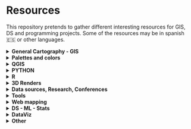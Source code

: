 # Resources
This repository pretends to gather different interesting resources for GIS, DS and programming projects. Some of the resources may be in spanish :es: or other languages. 

<details>
  <summary><b>General Cartography - GIS</b> </summary>
<b>Resources </b>
  
* :es: - [Geoteca: repositorio de libros y herramientas GIS](http://www.gisandbeers.com/geoteca-libros-herramientas-gis/) [GIS and Beers]
* [Free GIS Tutorials](https://www.husseinnasser.com/p/youtube.html?m=1) [Hussein Nasser]
* [Open.gis.lab](https://opengislab.com/) [Stephanie Saephan]
* :es: - [Tutoriales SIG - Red de Geo-developers](https://geopois.com/) [Geopois]
* [Cartography Lab](http://www.cartography-lab.com/) [Ramiro Aznar]
* [GIS Cheatsheets](https://github.com/DigitalDataServices/gis-cheatsheets/blob/master/README.md#table-of-contents) [DigitalDataServices] - Github repo
* [Cartography Font Collection](https://www.typography.com/fonts/styles/cartography) [Typography.com]

<b>Tutorials and tips</b>

* [How to make a beautiful map](https://medium.com/@borism/how-to-make-a-beautiful-map-6d6776a20a48) [Boris Müller] - Medium
* [Shaded Relief Tutorials](http://www.shadedrelief.com/tutorials.html)
* [Relief Shading Techniques](http://www.reliefshading.com/)
* [Imhoff-Like Topography Style](https://www.esri.com/arcgis-blog/products/arcgis-pro/mapping/steal-this-imhof-like-topography-style-please/) [John Nelson] - ESRI
* [Smart Type Halos in Photoshop and Illustrator](https://somethingaboutmaps.wordpress.com/2018/10/28/smart-type-halos-in-photoshop-and-illustrator/amp/) [Daniel Huffman]
* [Cartography Guide](https://www.axismaps.com/guide/) [Axis Maps]
* [GIS Programming Roadmap](https://github.com/petedannemann/GIS-Programming-Roadmap/blob/master/README.md) [Petedannemann] - Github repo
* [Tutorials animating in Houdini](https://mapzilla.co.uk/tutorials) [Mapzilla]
* [ArcgisPro - Design a classic map](https://www.esri.com/arcgis-blog/products/arcgis-pro/mapping/homage-to-a-classic-map/) [John Nelson & Warren Davison] - ESRI
* [How to scale data](https://earthobservatory.nasa.gov/blogs/elegantfigures/2014/07/29/adjusting-the-range-how-to-scale-data/?) [The Earth Observatory]
* [ArcGis Blog - One minute map hacks](https://www.esri.com/arcgis-blog/products/arcgis-pro/mapping/one-minute-map-hacks-41-45/) [John Nelson] - ESRI

</details>

<details>
  <summary><b>Palettes and colors</b> </summary>
  
* [SciVisColor: Color tools and strategies](https://sciviscolor.org/) [TACC]
* [Scientific Colour Maps](http://www.fabiocrameri.ch/colourmaps.php) [Fabio Crameri]
* [Color Brewer Maps](https://colorbrewer2.org) [Cynthia Brewer, Mark Harrower & PSU]
* [Chroma.js: Color Palette Helper](https://gka.github.io/palettes) [Gregor Aisch]
* [Adobe Color Palette Generator](https://color.adobe.com/create/color-wheel) [Adobe]
* [Color Picker for Data](http://tristen.ca/hcl-picker/#/clh/9/0.32/590709/EAA489) [Tristen Forsythe]
* [Paletton: Color Scheme Designer](http://www.paletton.com/)
* [Bivariate Color Matrix Maps](https://cartoscience.github.io/bivariate-color-matrix/) [CartoScience]
* [Your friendly guide to colors in Data Visualisation](https://blog.datawrapper.de/colorguide/) [Lisa Charlotte Rost]

</details>

<details>
  <summary><b>QGIS</b> </summary>

<b>3D</b>
* [3D DEM Visualization in QGIS](https://opengislab.com/blog/2018/3/20/3d-dem-visualization-in-qgis-3) [Open.gis.lab]
* [Create hillshade 3D views of scanned topographical maps](https://www.youtube.com/watch?v=dcx8-m2nHpI&feature=youtu.be) [Hans van der Kwast] - Youtube Video

<b>Animated maps</b>
* [Animated Flight Maps QGIS](https://spatialthoughts.com/2019/03/21/animated-flight-lines/amp/) [Ujaval Gandhi]
* [How to create an animation map using open source software](https://www.geodose.com/2019/11/how-to-create-animation-map.html) [Geodose]
* [Almost Real Time Live Data Visualization in QGIS](https://www.geodose.com/2020/09/realtime%20live%20data%20visualization%20qgis.html) [Geodose]
* [Animated routes with QGIS](https://medium.com/@tjukanov/animated-routes-with-qgis-9377c1f16021) [Topi Tjukanov] - Medium


<b>QGIS Programming</b>
* :es: - [Instalar Librerias Externas Python en QGIS](https://www.cursosgis.com/instalar-librerias-externas-de-python-en-qgis/) [F.Raga - CursosGIS]
* [Introduction to QGIS Python programming for non-programmers](https://anitagraser.com/pyqgis-101-introduction-to-qgis-python-programming-for-non-programmers/) [Anita Graser]
* [Customizing QGIS with Python](https://courses.spatialthoughts.com/pyqgis-in-a-day.html) [Ujaval Gandhi] - Course Material

<b>Visualization and mape types</b>
* [Plugin QGIS Terrain Shading](http://www.zoran-cuckovic.from.hr/QGIS-terrain-shading/) [Zoran Cuckovi]
* [Lego Map Style in QGIS](https://medium.com/@andriyyaremenko/how-to-create-lego-map-style-in-qgis-a8ecf42d02ef) [Andriy Yaramenko] - Medium
* [QGIS Hexagon Grid](http://jonathansoma.com/lede/foundations-2018/qgis/grid/) [Jonathan Soma]
* :es: - [Generacion Isocronas utilizando plugins QGIS](https://youtu.be/djN3NxyFcQQ) [QGIS Latam] - Youtube Video
* [Bivariate choropleth maps in QGIS](https://bnhr.xyz/2019/09/15/bivariate-choropleths-in-qgis.html) [BNHR]
* [Bivariate Choropleth Maps: A How-to Guide](https://www.joshuastevens.net/cartography/make-a-bivariate-choropleth-map/) [Joshua Stevens]
* :es: - [Simbologia Multiple Mediante Expresiones](https://geoinnova.org/blog-territorio/simbologia-multiple-en-qgis-mediante-expresiones/) [P.Soriano - Geoinnova]
* [Dynamic Elevation Profile Lines as Geometry Generator](https://hannes.enjoys.it/blog/2019/09/dynamic-elevation-profile-lines-as-qgis-geometry-generator/) [Hannes.enjoys.it]
* :es: - [Cómo hacer una simulación de una vista nocturna con QGIS](https://www.youtube.com/watch?v=EjBsPv9w_eI) [Ángel Felicísimo] - Youtube Video 
* [How to create a tasty monochrome hachure map in QGIS](https://robinhawkes.com/blog/qgis-monochrome-hachures/) [Robin Hawkes]



<b>Layout</b>
* :it: - [Report QGIS: Un esempio avanzato](https://pigrecoinfinito.com/2018/12/11/report-qgis-un-esempio-avanzato/) [Totò]
* [QGIS Hub: Layout and Styles](http://qgis-hub.fast-page.org/index.php)
* :es: - [Dashboard con QGIS](https://www.linkedin.com/pulse/taller-de-dashboard-con-qgis-desktop-mauricio-marquez/) [Mauricio Marquez]
* [Exploring Reports in QGIS](https://north-road.com/2018/01/23/exploring-reports-in-qgis-3-0-the-ultimate-guide/) [North Road]

<b>Other</b>
* :es: - [Mejorando tu productividad cartográfica en QGIS](https://youtu.be/8hNLuSVNQvY) [P.Soriano - Geoinnova] - Youtube
* [Globe Projections and Insets in QGIS](http://www.statsmapsnpix.com/2019/09/globe-projections-and-insets-in-qgis.html) [Statsmapsnpix]
* [QGIS Expressions Documentation](https://gist.githack.com/ThomasG77/0c6862fb2b6b3fc301ea994733688ea5/raw/99ecc5e6127e7238814da330a4d5d0b9fa2afe4e/qgis-3-12-expressions-single-page.html)
* :es: - [QGIS Intro to PostGIS](https://www.youtube.com/watch?v=_EgtELrjLO4) [Carlos López] - Youtube 
* [QGIS Tutorials and Tips](http://www.qgistutorials.com/en/) [Ujaval Gandhi]
* [QGIS Open Day 2021](https://github.com/qgis/QGIS/wiki/QHF-January-2021#qgis-network-analysis) [QHF 2021]


</details>

<details>
  <summary><b>PYTHON</b> </summary>
  
<b>Geo</b>
* [Introducing GEEMap in Python](https://www.youtube.com/watch?v=h0pz3S6Tvx0&list=PLAxJ4-o7ZoPccOFv1dCwvGI6TYnirRTg3&index=1) - Youtube 
* [Automating GIS Processes](https://automating-gis-processes.github.io/site/) - Github 
* [OSMnx Python for Street Networks](https://geoffboeing.com/2016/11/osmnx-python-street-networks/?utm_campaign=nosolosig146&utm_medium=email&utm_source=mailing273)
* [OSMnx Isochrones](http://kuanbutts.com/2017/12/16/osmnx-isochrones/)
* [Geopyter - Geographical Python Teaching Resource](https://github.com/pysal/geopyter/blob/master/README.md)
* [Kepler.GL and JupyterNotebook - GeoSpatial Data Visualization](https://towardsdatascience.com/kepler-gl-jupyter-notebooks-geospatial-data-visualization-with-ubers-opensource-kepler-gl-b1c2423d066f)
* [Interactive Geospatial Data Visualization with Geoviews in Python](https://towardsdatascience.com/interactive-geospatial-data-visualization-with-geoviews-in-python-7d5335c8efd1)
* [Urban Measuring Morphology Toolkit](https://github.com/martinfleis/momepy/blob/master/README.md) - Github Repo
* [tools, tutorials, code, helpful projects, links, stuff about Earth Observation and Geospatial](https://github.com/acgeospatial/awesome-earthobservation-code/blob/master/README.md) - Github Repo
* [EarthPy: Paquete de python para plotear y trabajar con datos espaciales](https://mappinggis.com/2020/04/earthpy-un-paquete-de-python-para-plotear-y-trabajar-con-datos-espaciales/)
* [Maps in 2.5D with python geopandas](https://medium.com/@gamoles/crea-un-mapa-en-proyeccion-2-5d-796ffd068e0d) - Medium
* [Plotting large point CSV files quickly interactively](https://anitagraser.com/2020/12/06/plotting-large-point-csv-files-quickly-interactively/amp/)
* [Calculating walk scores with python](https://toarches.medium.com/calculating-walk-scores-with-python-7cea11813d4d) - Medium
* :es: - [Cómo construir una base de datos Postgis con Python y Geoalchemy](https://gidahatari.com/ih-es/como-construir-una-base-de-datos-postgis-con-python-y-geoalchemy-con-conexion-a-qgis3-tutorial?utm_campaign=nosolosig&utm_medium=email&utm_source=mailing800)
* :es: - [Delimitación de cuerpos de agua usando IA python y QGIS](https://gidahatari.com/ih-es/delimitacion-de-cuerpos-de-agua-lagos-de-landsat-8-con-inteligencia-artificial-usado-python-y-qgis?utm_campaign=nosolosig&utm_medium=email&utm_source=mailing806)
* [Analyze OpenStreetMap Data with OSMnx and OmniSci Free](https://www.omnisci.com/blog/analyze-openstreetmap-data-with-osmnx-and-omnisci-free?utm_source=reddit&utm_medium=social&utm_campaign=technical-content&utm_term=analyze-openstreetmap-data-with-osmnx-and-omnisci-free&utm_content=blog)
* [Ridge Map Tutorial](https://github.com/ColCarroll/ridge_map?)
* [Analysing urban walkability with python and OSM](https://www.gispo.fi/en/blog/analysing-urban-walkability-using-openstreetmap-and-python/)
* [Pretty maps: A minimal Python library to draw customized maps from OpenStreetMap data](https://github.com/marceloprates/prettymaps) - Github Repo

  
<b>Data and other</b>
* [Pandas Tips I wish I knew Before](https://towardsdatascience.com/pandas-tips-i-wish-i-knew-before-ef4ea6a39e1a)
* [Super-quick interactive data & parameter exploration](https://anitagraser.com/2020/04/12/super-quick-interactive-data-parameter-exploration/amp/)
* [Data Analysis with Python Course 2020](https://csmastersuh.github.io/data_analysis_with_python_2020/)
* [Python Web Scraping with Scrapy](https://www.youtube.com/playlist?list=PLhTjy8cBISEqkN-5Ku_kXG4QW33sxQo0t&app=desktop) - Youtube
* [Competitive Programming Course](https://algo.is/)
* [70+ Python projects for beginners, intermediate and experienced developers](https://www.theinsaneapp.com/2021/06/list-of-python-projects-with-source-code-and-tutorials.html)
* [Awesome Spectral Indices](https://github.com/davemlz/awesome-spectral-indices) - Github Repo
* [GIS Data Repositories](https://docs.google.com/spreadsheets/d/1utQRlrX3lJniBjWE3rNjLZeTRsbjH-zdjxNmXhhvO9Q/htmlview#gid=47) - Github Repo

</details>

<details>
  <summary><b>R</b> </summary>

<b>Geo</b>
* [Z3tt 30DayMapChallenge Repo (Examples)](https://github.com/Z3tt/30DayMapChallenge) - Github Repo
* [Bob Rudis - 30DayMapChallenge Tutorials](https://rud.is/books/30-day-map-challenge/)
* [Maps With R and GGplot 2 30DayMapChallenge(Examples)](https://statnmap.com/2019-11-08-30daymapchallenge-building-maps-1/) 
* [GeoComputation in R](https://geocompr.robinlovelace.net/intro.html)
* :es: - [Mapas de coropletas, cartogramas y animados en R](https://mappinggis.com/2020/03/mapas-de-coropletas-cartogramas-y-mapas-animados-con-r/)
* [GEE in RStudio with Reticulate](https://philippgaertner.github.io/2019/12/earth-engine-rstudio-reticulate/#disqus_thread)
* [Pathtracing Neon Landscapes in R](https://www.tylermw.com/pathtracing-neon-landscapes-in-r/) 
* :es: - [Paquetes de R para GIS mas utilizados](https://mappinggis.com/2019/12/los-paquetes-de-r-para-gis-mas-utilizados/) 
* [Introduction to Landscape Ecology with R](https://r-spatialecology.github.io/ialena-2020/#1) 
* [RGEE example](https://csaybar.github.io/blog/2020/06/15/rgee_02_io/)
* [Calculating distance from the see in R](https://dominicroye.github.io/en/2019/calculating-the-distance-to-the-sea-in-r/)
* [OSMR R package](https://github.com/rcarto/osrm) - Github Repo
* [Map my Run in R](https://bryer.org/post/2021-02-15-map_my_run_in_r/)
* :es: - [Mapa estilo Joy Plot con Qgis y R](https://danielredondo.com/posts/20200125_joy_division/)
* :es: - [Visualizar crecimiento urbano en España con R](https://dominicroye.github.io/es/2019/visualizar-el-crecimiento-urbano/)
* [Climate animation of Mmaximum temperatures](https://dominicroye.github.io/en/2020/climate-animation-of-maximum-temperatures/)
* [Firefly Cartography](https://dominicroye.github.io/en/2021/firefly-cartography/)

  
<b>Data and other</b>
* [GGplot Tutorial (Evolution of a ggplot)](https://cedricscherer.netlify.com/2019/05/17/the-evolution-of-a-ggplot-ep.-1/)
* [How to interactively position Legend and Layout Elements](https://rgeomatic.hypotheses.org/1837)
* [gkaramanis Tidy Tuesday (Examples)](https://github.com/gkaramanis/tidytuesday) - Github Repo
* [DataViz Classes](https://datavizm20.classes.andrewheiss.com/) 
* [List Awesome R Libraries](https://github.com/Ronlee12355/Road2R) - Github Repo
* [Autoplotly Library: Automatic Generation of Interactive Visualizations](https://github.com/terrytangyuan/autoplotly) - Github Repo
* [Animated Graphs in R - DataSlice Youtube](https://www.youtube.com/watch?v=SnCi0s0e4Io&feature=youtu.be) - Youtube
* :es: - [Acceder a Tweets desde R](https://geoinnova.org/blog-territorio/como-crear-una-app-de-twitter-para-poder-acceder-a-tweets-a-traves-de-r/?utm_campaign=nosolosig&utm_medium=email&utm_source=mailing495)
* [My visual CV in R](https://adomingues.github.io/2020/11/25/visual-cv/)
* [ggplot Wizardy: Tips and tricks](https://github.com/Z3tt/OutlierConf2021) - Github
* [Intro to R for Journalists - How to find great stories in data](https://journalismcourses.org/course/intro-to-r-for-journalists-how-to-find-great-stories-in-data/)
* :es: - [Crear animaciones con R y gganimate](https://anderfernandez.com/blog/como-crear-animaciones-en-r-con-gganimate/)

 

</details>

<details>
  <summary><b>3D Renders</b> </summary>
  
<b>Blender</b>
* [Blender Relief Tutorial: Blender Basics](https://somethingaboutmaps.wordpress.com/blender-relief-tutorial-blender-basics/)
* [Creating Shaded Relief in Blender](https://somethingaboutmaps.wordpress.com/2017/11/16/creating-shaded-relief-in-blender/amp/?__twitter_impression=true)
* [Blender GIS (With OSM Data)](https://youtu.be/YNtKnmRXVlo) - Youtube 
* [Blender Landscapes Tutorial](https://youtu.be/oeVUWTSkAlk) - Youtube
* [Lily texture packer](https://gumroad.com/l/DFExj)
* [Photorealistic Shaded Relief Blender](https://www.barthoekstra.com/blog/photo-realistic-shaded-relief-using-blender)
* [How to create Isometric Camera Architecture](https://www.blender3darchitect.com/architectural-visualization/create-true-isometric-camera-architecture/)

<b>Aerialod</b>
* [3D Landscape with Aerialod](http://www.statsmapsnpix.com/2020/03/making-3d-landscape-and-city-models.html?m=1)
* [Population Density 3D QGIS+Aerialod](http://www.statsmapsnpix.com/2020/04/population-density-in-europe.html?m=1)

<b>Other</b>
* [Hillshade 3D of Scanned Topographic Maps in QGIS](https://youtu.be/dcx8-m2nHpI) - Youtube
* [3D Realistic Online Renderer](https://w3reality.github.io/three-geo/examples/geo-viewer/io/index.html?)
* :es: - [Descargar areas de Google Maps 3D](https://twitter.com/kohantoys/status/1327350941327249408?s=19) - Twitter
* [Create DEM and Hillshade from anywhere](https://terradactile.sparkgeo.com/)
* [Google Earth Web](https://earth.google.com/web/)
* [3D Glasses Analagryph / Crossview - 3D Map](https://steveattewell.com/stereomap/)
* [Step by step 3D render maps with satellite imagery in R](https://www.tylermw.com/a-step-by-step-guide-to-making-3d-maps-with-satellite-imagery-in-r/)
* :es: - [Crear Sección Transversal 3D con Inkscape](https://geoinnova.org/blog-territorio/como-crear-una-seccion-transversal-3d-fotorrealista-con-inkscape/amp/#click=https://t.co/vEtYB7cYD4)
* [Getting Started with web 3D ArcGIS JavaScript API](https://github.com/RalucaNicola/get-started-arcgis-js-api/blob/master/README.md) - Github Repo
* [Idiots Guide to making 3D maps](https://victimofmaths.github.io/posts/2020/11/3D%20map%20tutorial/)
* [Creating 2D and 3D visualizations with rayshader](https://opentopography.org/blog/creating-2d-and-3d-visualizations-rayshader)



</details>

<details>
  <summary><b>Data sources, Research, Conferences</b> </summary>
  
* :es: - [10 Fuentes de datos GIS gratis: raster y vectoriales](https://mappinggis.com/2012/05/datos-cartograficos/)
* :es: - [Tesis doctorales en España que incluyen SIG como termino principal](http://www.nosolosig.com/articulos/1053-tesis-doctorales-en-espana-que-incluyen-sistemas-de-informacion-geografica-como-termino-principal-2015-2018)
* :es: - [Repo Jornadas SIG Libre Sigte-UDG](https://github.com/SIGTE-UdG/jornadassiglibre) - Github Repo
* [QGIS User Conference 2019](https://spatialthoughts.com/2019/03/08/qgis-user-conference-2019/amp/)
* [How to do Map Stuff 2020](https://docs.google.com/spreadsheets/d/1TYCFBE5dnIW127Uu_aMVjWGJ_0vBB8RX-4UTqZDoric/edit#gid=0)
* [Copernicus EU DEM](https://land.copernicus.eu/imagery-in-situ/eu-dem/eu-dem-v1.1/view)
* [30DayMapChallenge Data- Tjukanovt](https://github.com/tjukanovt/30DayMapChallenge) - Github Repo
* [RS Index Database](https://www.indexdatabase.de/)
* [FOSS4G 2019 Presentations](https://github.com/os-geoinformatics/foss4g2019?utm_campaign=Spatial%20Awareness&utm_medium=email&utm_source=Revue%20newsletter)
* [A reproducible notebook to acquire, process and analyse satellite imagery](https://openjournals.wu.ac.at/ojs/index.php/region/article/view/295)
* [Geographic Data Science with Python](https://geographicdata.science/book/intro.html#) - Book
* [QGIS Open Day 2021](https://github.com/qgis/QGIS/wiki/QHF-January-2021#qgis-network-analysis)
* [2600+ Open Data Portals Around the World](https://www.opendatasoft.com/blog/2015/11/02/how-we-put-together-a-list-of-1600-open-data-portals-around-the-world-to-help-open-data-community)
* [Free GIS Data](http://freegisdata.rtwilson.com/)
* [GEE Custom Scripts](https://github.com/sentinel-hub/custom-scripts) - Github Repo

</details>

<details>
  <summary><b>Tools</b> </summary>
  
* [Intro to Postgis](https://postgis.net/workshops/postgis-intro/)
* [Esri Sentinel Explorer](https://sentinel2explorer.esri.com/)
* [Create DEM and Hillshade from anywhere](https://terradactile.sparkgeo.com/)
* [CartoGrid - Create Grids and download](https://cartogrid.vercel.app/)
</details>

<details>
  <summary><b>Web mapping</b> </summary>
  
* [WebMapping Notes (Dani Arribas)](http://darribas.org/wmn/)
* [WebMapping Workbook](https://github.com/uwcartlab/webmapping) - Github Repo
* [Getting Started with web 3D ArcGIS JavaScript API](https://github.com/RalucaNicola/get-started-arcgis-js-api/blob/master/README.md) - Github Repo
* [Data Visualization with D3.js - Full Tutorial Course](https://www.youtube.com/watch?v=_8V5o2UHG0E&list=WL&index=101&t=39244s) - Youtube
* :es: - [Despliega tu mapa - Leaflet](https://dcapillae.github.io/despliega-tu-mapa/)
* [Frontend GIS Resources](https://github.com/JoeWDavies/Frontend-GIS-Resources) [Joe W Davies] - Github Repo

</details>

<details>
  <summary><b>DS - ML - Stats</b> </summary>
  
* [Probabilistic Machine Learning: An Introduction ](https://probml.github.io/pml-book/book1.html)
* [Bayesian Sats with R](https://oliviergimenez.github.io/bayesian-stats-with-R/)
* [Deploy Machine Learning Models With Django](https://www.deploymachinelearning.com/)
* [Geostatistics Lessons](http://www.geostatisticslessons.com/)
* :es: - [Data Science Learning Path](https://ds-path.netlify.app/)

</details>

<details>
  <summary><b>DataViz</b> </summary>
  
* [Data Visualization with D3.js - Full Tutorial Course](https://www.youtube.com/watch?v=_8V5o2UHG0E&list=WL&index=101&t=39244s) - Youtube
* [Your friendly guide to colors in Data Visualisation](https://blog.datawrapper.de/colorguide/)
* [Data Journalism and Visualization with free tools](https://journalismcourses.org/course/data-journalism-and-visualization-with-free-tools/) - Course
* [Data Visualization for Storitelling and Discovery](https://journalismcourses.org/course/data-visualization-for-storytelling-and-discovery/) - Course


</details>

<details>
  <summary><b>Other</b> </summary>
  
* [Public APIs](https://github.com/public-apis/public-apis) - Github Repo
* :es: - [Crear Sección Transversal 3D con Inkscape](https://geoinnova.org/blog-territorio/como-crear-una-seccion-transversal-3d-fotorrealista-con-inkscape/amp/#click=https://t.co/vEtYB7cYD4)
* [Open Source Software for Preprocessing GIS Data for Hydrological Models](https://ocw.un-ihe.org/course/view.php?id=11&section=0)
* [GIS IN SUSTAINABLE URBAN PLANNING AND MANAGEMENT: A GLOBAL PERSPECTIVE](https://www.itc.nl/urbangis/)
* [Portable Open Source GIS](https://www.archaeogeek.com/blog/portable-gis-6-dot-0/)
* [Collection of cities scripts that can be added to roads](https://github.com/anvaka/city-script) - Github
* [Programming Interview Questions (All languages)](https://github.com/MaximAbramchuck/awesome-interview-questions) - Github Repo
* [Serverless Stack - Free Step by Step Tutorials for creating full-stack apps](https://serverless-stack.com/)
* [How to write an essay well](https://www.julian.com/guide/write/intro)
* [High-Res 3D Human Digitization from a single image](https://github.com/facebookresearch/pifuhd) - Github Repo
* [AI Hub](https://aihub.cloud.google.com/)
* [How to embed visualizations in power point](https://academy.datawrapper.de/article/269-how-to-embed-visualizations-in-powerpoint-presentations)
* [Geopois - GIS Developer Network](https://geopois.com/developer-network)
* :es: - [Apuntes de Topografía](https://topografia2.com/apuntes-topografia/?utm_campaign=nosolosig&utm_medium=email&utm_source=mailing793)
* [All things around maps](https://github.com/ThomasG77/all-things-around-maps/) - Github Repo


</details>
